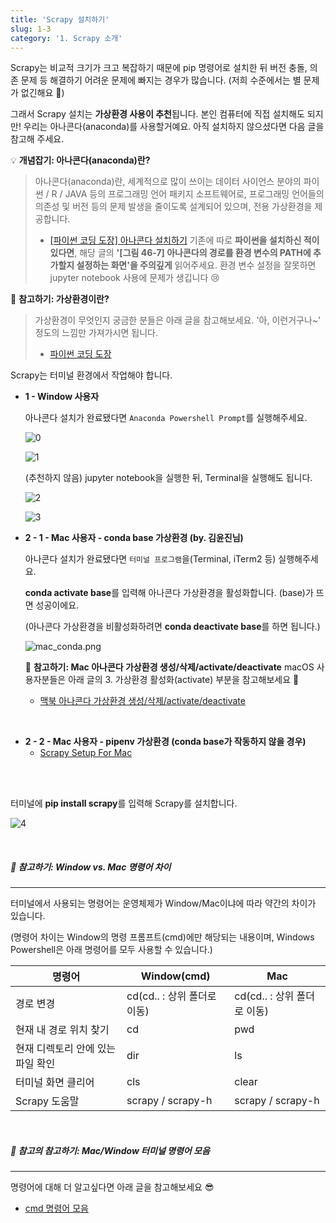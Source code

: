 ```yaml
---
title: 'Scrapy 설치하기'
slug: 1-3
category: '1. Scrapy 소개'
---
```

Scrapy는 비교적 크기가 크고 복잡하기 때문에 pip 명령어로 설치한 뒤 버전 충돌, 의존 문제 등 해결하기 어려운 문제에 빠지는 경우가 많습니다. (저희 수준에서는 별 문제가 없긴해요 🤣)

그래서 Scrapy 설치는 **가상환경 사용이 추천**됩니다. 본인 컴퓨터에 직접 설치해도 되지만! 우리는 아나콘다(anaconda)를 사용할거예요. 아직 설치하지 않으셨다면 다음 글을 참고해 주세요.

💡 **개념잡기: 아나콘다(anaconda)란?**
> 아나콘다(anaconda)란, 세계적으로 많이 쓰이는 데이터 사이언스 분야의 파이썬 / R / JAVA 등의 프로그래밍 언어 패키지 소프트웨어로, 프로그래밍 언어들의 의존성 및 버전 등의 문제 발생을 줄이도록 설계되어 있으며, 전용 가상환경을 제공합니다.
> - [[파이썬 코딩 도장] 아나콘다 설치하기](https://dojang.io/mod/page/view.php?id=2456)
> 기존에 따로 **파이썬을 설치하신 적이 있다면**, 해당 글의 **'[그림 46-7] 아나콘다의 경로를 환경 변수의 PATH에 추가할지 설정하는 화면'을 주의깊게** 읽어주세요. 환경 변수 설정을 잘못하면 jupyter notebook 사용에 문제가 생깁니다 😢
    
📖 **참고하기: 가상환경이란?**
> 가상환경이 무엇인지 궁금한 분들은 아래 글을 참고해보세요. '아, 이런거구나~' 정도의 느낌만 가져가시면 됩니다.
> - [파이썬 코딩 도장](https://dojang.io/mod/page/view.php?id=2470)


Scrapy는 터미널 환경에서 작업해야 합니다.

- **1 - Window 사용자**
  
    아나콘다 설치가 완료됐다면 `Anaconda Powershell Prompt`를 실행해주세요.
    
    ![0](./scrapy/1-3/0.png)
    
    ![1](./scrapy/1-3/1.png)
    
    (추천하지 않음) jupyter notebook을 실행한 뒤, Terminal을 실행해도 됩니다.
    
    ![2](./scrapy/1-3/2.png)
    
    ![3](./scrapy/1-3/3.png)

- **2 - 1 - Mac 사용자 - conda base 가상환경 (by. 김윤진님)**

    아나콘다 설치가 완료됐다면 `터미널 프로그램`을(Terminal, iTerm2 등) 실행해주세요.

    **conda activate base**를 입력해 아나콘다 가상환경을 활성화합니다. (base)가 뜨면 성공이에요.

    (아나콘다 가상환경을 비활성화하려면 **conda deactivate base**를 하면 됩니다.)

    ![mac_conda.png](./scrapy/1-3/mac_conda.png)

    📖 **참고하기: Mac 아나콘다 가상환경 생성/삭제/activate/deactivate**
macOS 사용자분들은 아래 글의 3. 가상환경 활성화(activate) 부분을 참고해보세요 🤔
    
    - [맥북 아나콘다 가상환경 생성/삭제/activate/deactivate](https://joytk.tistory.com/14)

<br>

- **2 - 2 - Mac 사용자 - pipenv 가상환경 (conda base가 작동하지 않을 경우)**
    - [Scrapy Setup For Mac](https://www.notion.so/Scrapy-Setup-For-Mac-f316ab43609443b290667e8fe2fd6f5b)

<br>

<br>

터미널에 **pip install scrapy**를 입력해 Scrapy를 설치합니다.

![4](./scrapy/1-3/4.png)

<br>

##### 📖 **참고하기:  Window vs. Mac 명령어 차이**

---

터미널에서 사용되는 명령어는 운영체제가 Window/Mac이냐에 따라 약간의 차이가 있습니다.

(명령어 차이는 Window의 명령 프롬프트(cmd)에만 해당되는 내용이며, Windows Powershell은 아래 명령어를 모두 사용할 수 있습니다.)

| 명령어                            | Window(cmd)                 | Mac                         |
| --------------------------------- | --------------------------- | --------------------------- |
| 경로 변경                         | cd(cd.. : 상위 폴더로 이동) | cd(cd.. : 상위 폴더로 이동) |
| 현재 내 경로 위치 찾기            | cd                          | pwd                         |
| 현재 디렉토리 안에 있는 파일 확인 | dir                         | ls                          |
| 터미널 화면 클리어                | cls                         | clear                       |
| Scrapy 도움말                     | scrapy / scrapy-h           | scrapy / scrapy-h           |

<br>

##### 📖 **참고의 참고하기: Mac/Window 터미널 명령어 모음**


---

명령어에 대해 더 알고싶다면 아래 글을 참고해보세요 😎

- [cmd 명령어 모음](https://m.blog.naver.com/PostView.naver?isHttpsRedirect=true&blogId=nawoo&logNo=80138979222)

<br>
